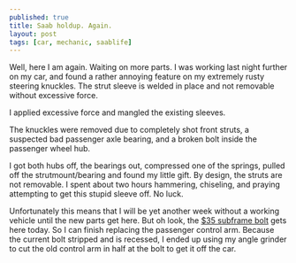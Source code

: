 ```yaml
---
published: true
title: Saab holdup. Again.
layout: post
tags: [car, mechanic, saablife]
---
```


Well, here I am again. Waiting on more parts. I was working last night further on my car, and found a rather annoying feature on my extremely rusty steering knuckles. The strut sleeve is welded in place and not removable without excessive force.


I applied excessive force and mangled the existing sleeves.

The knuckles were removed due to completely shot front struts, a suspected bad passenger axle bearing, and a broken bolt inside the passenger wheel hub.

I got both hubs off, the bearings out, compressed one of the springs, pulled off the strutmount/bearing and found my little gift. By design, the struts are not removable. I spent about two hours hammering, chiseling, and praying attempting to get this stupid sleeve off. No luck.

Unfortunately this means that I will be yet another week without a working vehicle until the new parts get here. But oh look, the [$35 subframe bolt](http://www.eeuroparts.com/Parts/10550/Bolt-4645156/) gets here today. So I can finish replacing the passenger control arm. Because the current bolt stripped and is recessed, I ended up using my angle grinder to cut the old control arm in half at the bolt to get it off the car.
